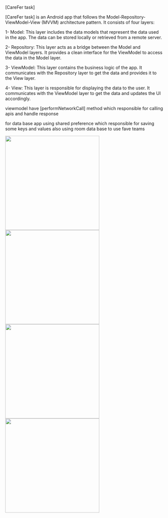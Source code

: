 [CareFer task]

[CareFer task] is an Android app that follows the Model-Repository-ViewModel-View (MVVM)
architecture pattern. It consists of four layers:

1- Model: This layer includes the data models that represent the data used in the app. The data can
be stored locally or retrieved from a remote server.

2- Repository: This layer acts as a bridge between the Model and ViewModel layers. It provides a
clean interface for the ViewModel to access the data in the Model layer.


3- ViewModel: This layer contains the business logic of the app. It communicates with the Repository
layer to get the data and provides it to the View layer.

4- View: This layer is responsible for displaying the data to the user. It communicates with the
ViewModel layer to get the data and updates the UI accordingly.



viewmodel have [performNetworkCall] method which responsible for calling apis and handle response 


for data base app using shared preference which responsible for saving some keys and values 
also using room data base to use fave teams 


<img src="https://res.cloudinary.com/dn2hcmcqn/image/upload/v1685058929/Screenshot_1685058895_pgiima.png" width="300">
<img src="https://res.cloudinary.com/dn2hcmcqn/image/upload/v1685058932/Screenshot_1685058900_i2tn98.png" width="300">
<img src="https://res.cloudinary.com/dn2hcmcqn/image/upload/v1685058932/Screenshot_1685058905_ubhw1t.png" width="300">
<img src="https://res.cloudinary.com/dn2hcmcqn/image/upload/v1685058932/Screenshot_1685058911_krxlz8.png" width="300">

